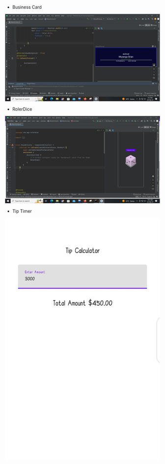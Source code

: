 - Business Card
<img src="./images/businesscard.png">

- RolerDice
<img src="./images/rolerDice.png">

- Tip Timer
<img src = "./images/Tip Calculator.jpg">
